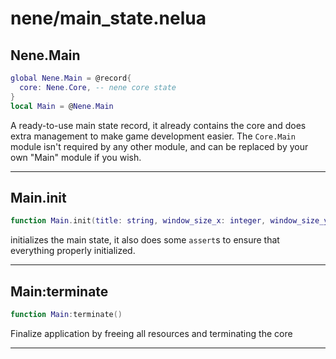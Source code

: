 # nene/main_state.nelua
## Nene.Main
```lua
global Nene.Main = @record{
  core: Nene.Core, -- nene core state
}
local Main = @Nene.Main
```
A ready-to-use main state record, it already contains the core and does extra management to make game development easier. 
The `Core.Main` module isn't required by any other module, and can be replaced by your own "Main" module if you wish.

---

## Main.init
```lua
function Main.init(title: string, window_size_x: integer, window_size_y: integer): Nene.Main
```
initializes the main state, it also does some `assert`s to ensure that everything properly initialized.

---

## Main:terminate
```lua
function Main:terminate()
```
Finalize application by freeing all resources and terminating the core

---
